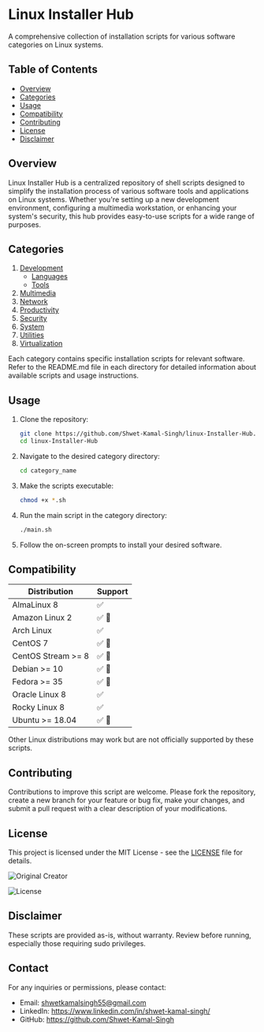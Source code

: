 # Linux Installer Hub

A comprehensive collection of installation scripts for various software categories on Linux systems.

## Table of Contents

- [Overview](#overview)
- [Categories](#categories)
- [Usage](#usage)
- [Compatibility](#compatibility)
- [Contributing](#contributing)
- [License](#license)
- [Disclaimer](#disclaimer)

## Overview

Linux Installer Hub is a centralized repository of shell scripts designed to simplify the installation process of various software tools and applications on Linux systems. Whether you're setting up a new development environment, configuring a multimedia workstation, or enhancing your system's security, this hub provides easy-to-use scripts for a wide range of purposes.

## Categories

1. [Development](./development)
   - [Languages](./development/languages)
   - [Tools](./development/tools)
2. [Multimedia](./multimedia)
3. [Network](./network)
4. [Productivity](./productivity)
5. [Security](./security)
6. [System](./system)
7. [Utilities](./utilities)
8. [Virtualization](./virtualization)

Each category contains specific installation scripts for relevant software. Refer to the README.md file in each directory for detailed information about available scripts and usage instructions.

## Usage

1. Clone the repository:
   ```bash
   git clone https://github.com/Shwet-Kamal-Singh/linux-Installer-Hub.git
   cd linux-Installer-Hub
   ```

2. Navigate to the desired category directory:
   ```bash
   cd category_name
   ```

3. Make the scripts executable:
   ```bash
   chmod +x *.sh
   ```

4. Run the main script in the category directory:
   ```bash
   ./main.sh
   ```

5. Follow the on-screen prompts to install your desired software.


## Compatibility

| Distribution       | Support |
|--------------------|---------|
| AlmaLinux 8        | ✅      |
| Amazon Linux 2     | ✅ 🤖   |
| Arch Linux         | ✅      |
| CentOS 7           | ✅ 🤖   |
| CentOS Stream >= 8 | ✅ 🤖   |
| Debian >= 10       | ✅ 🤖   |
| Fedora >= 35       | ✅ 🤖   |
| Oracle Linux 8     | ✅      |
| Rocky Linux 8      | ✅      |
| Ubuntu >= 18.04    | ✅ 🤖   |

Other Linux distributions may work but are not officially supported by these scripts.

## Contributing

Contributions to improve this script are welcome. Please fork the repository, create a new branch for your feature or bug fix, make your changes, and submit a pull request with a clear description of your modifications.

## License

This project is licensed under the MIT License - see the [LICENSE](https://github.com/Shwet-Kamal-Singh/linux-Installer-Hub/blob/main/LICENSE) file for details.

![Original Creator](https://img.shields.io/badge/Original%20Creator-Shwet%20Kamal%20Singh-blue)

![License](https://img.shields.io/badge/License-MIT-green)

## Disclaimer

These scripts are provided as-is, without warranty. Review before running, especially those requiring sudo privileges.

## Contact

For any inquiries or permissions, please contact:
- Email: shwetkamalsingh55@gmail.com
- LinkedIn: https://www.linkedin.com/in/shwet-kamal-singh/
- GitHub: https://github.com/Shwet-Kamal-Singh